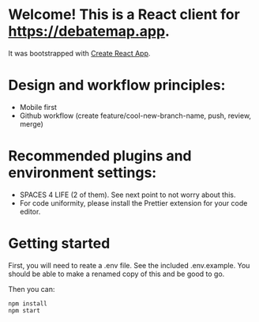# Welcome! This is a React client for https://debatemap.app.

It was bootstrapped with [Create React App](https://github.com/facebookincubator/create-react-app).

# Design and workflow principles:

- Mobile first
- Github workflow (create feature/cool-new-branch-name, push, review, merge)

# Recommended plugins and environment settings:

- SPACES 4 LIFE (2 of them). See next point to not worry about this.
- For code uniformity, please install the Prettier extension for your code editor.

# Getting started

First, you will need to reate a .env file. See the included .env.example. You should be able to make a renamed copy of this
and be good to go.

Then you can:

```
npm install
npm start
```
